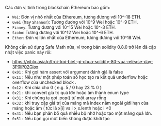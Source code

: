 
Các đơn vị tính trong blockchain Ethereum bao gồm:
- `Wei`: Đơn vị nhỏ nhất của Ethereum, tương đương với 10^-18 ETH.
- `Gwei` (hay `Shannon`): Tương đương với 10^9 Wei hoặc 10^-9 ETH.
- `Finney`: Tương đương với 10^15 Wei hoặc 10^-3 ETH.
- `Szabo`: Tương đương với 10^12 Wei hoặc 10^-6 ETH.
- `Ether`: Đơn vị lớn nhất của Ethereum, tương đương với 10^18 Wei.

Không cần sử dụng Safe Math nữa, vì trong bản solidity 0.8.0 trở lên đã cập nhật việc panic này rồi:
- https://viblo.asia/p/troi-troi-biet-gi-chua-solidity-80-vua-release-day-3P0lP02Glox
- `0x01` : Khi gọi hàm assert với argument đánh giá là false
- `0x11` : Nếu như một phép toán số học tạo ra kết quả underflow hoặc overflow của unchecked block .
- `0x12` : Khi chia cho 0 ( e.g. 5 / 0 hay 23 % 0 )
- `0x21` : khi convert gía trị quá lớn hoặc âm thành enum type
- `0x31` : Khi chúng ta gọi .pop() từ một array rỗng
- `0x32` : khi truy cập giá trị của mảng mà index nằm ngoài giới hạn của mảng hoặc âm ( tức là x[i] vs i > x.lenth hoặc i <0
- `0x41` : Nếu bạn phân bổ quá nhiều bộ nhớ hoặc tạo một mảng quá lớn.
- `0x51` : Nếu bạn gọi một biến không được khởi tạo

